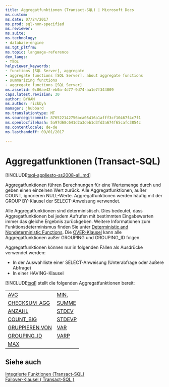 ```yaml
---
title: Aggregatfunktionen (Transact-SQL) | Microsoft Docs
ms.custom: 
ms.date: 07/24/2017
ms.prod: sql-non-specified
ms.reviewer: 
ms.suite: 
ms.technology:
- database-engine
ms.tgt_pltfrm: 
ms.topic: language-reference
dev_langs:
- TSQL
helpviewer_keywords:
- functions [SQL Server], aggregate
- aggregate functions [SQL Server], about aggregate functions
- summarizing functions
- aggregate functions [SQL Server]
ms.assetid: 0c06ae42-eb0a-4d77-9d74-aa1e7f344009
caps.latest.revision: 30
author: BYHAM
ms.author: rickbyh
manager: jhubbard
ms.translationtype: MT
ms.sourcegitcommit: 876522142756bca05416a1afff3cf10467f4c7f1
ms.openlocfilehash: 5a97d68c641d2a3deb1d3fd3a674f65cafc3854c
ms.contentlocale: de-de
ms.lasthandoff: 09/01/2017

---
```

# <a name="aggregate-functions-transact-sql"></a>Aggregatfunktionen (Transact-SQL)
[!INCLUDE[tsql-appliesto-ss2008-all_md](../../includes/tsql-appliesto-ss2008-all-md.md)]

Aggregatfunktionen führen Berechnungen für eine Wertemenge durch und geben einen einzelnen Wert zurück. Alle Aggregatfunktionen, außer COUNT, ignorieren NULL-Werte. Aggregatfunktionen werden häufig mit der GROUP BY-Klausel der SELECT-Anweisung verwendet.
  
Alle Aggregatfunktionen sind deterministisch. Dies bedeutet, dass Aggregatfunktionen bei jedem Aufrufen mit bestimmten Eingabewerten immer das gleiche Ergebnis zurückgeben. Weitere Informationen zum Funktionsdeterminismus finden Sie unter [Deterministic and Nondeterministic Functions](../../relational-databases/user-defined-functions/deterministic-and-nondeterministic-functions.md). Die [OVER-Klausel](../../t-sql/queries/select-over-clause-transact-sql.md) kann alle Aggregatfunktionen außer GROUPING und GROUPING_ID folgen.
  
Aggregatfunktionen können nur in folgenden Fällen als Ausdrücke verwendet werden:
-   In der Auswahlliste einer SELECT-Anweisung (Unterabfrage oder äußere Abfrage)  
-   In einer HAVING-Klausel  
  
[!INCLUDE[tsql](../../includes/tsql-md.md)] stellt die folgenden Aggregatfunktionen bereit:
  
|||  
|-|-|  
|[AVG](../../t-sql/functions/avg-transact-sql.md)|[MIN.](../../t-sql/functions/min-transact-sql.md)|  
|[CHECKSUM_AGG](../../t-sql/functions/checksum-agg-transact-sql.md)|[SUMME](../../t-sql/functions/sum-transact-sql.md)|  
|[ANZAHL](../../t-sql/functions/count-transact-sql.md)|[STDEV](../../t-sql/functions/stdev-transact-sql.md)|  
|[COUNT_BIG](../../t-sql/functions/count-big-transact-sql.md)|[STDEVP](../../t-sql/functions/stdevp-transact-sql.md)|  
|[GRUPPIEREN VON](../../t-sql/functions/grouping-transact-sql.md)|[VAR](../../t-sql/functions/var-transact-sql.md)|  
|[GROUPING_ID](../../t-sql/functions/grouping-id-transact-sql.md)|[VARP](../../t-sql/functions/varp-transact-sql.md)|  
|[MAX](../../t-sql/functions/max-transact-sql.md)||  
  
## <a name="see-also"></a>Siehe auch
[Integrierte Funktionen &#40;Transact-SQL&#41;](../../t-sql/functions/functions.md)  
[Failover-Klausel &#40; Transact-SQL &#41;](../../t-sql/queries/select-over-clause-transact-sql.md)
  
  

